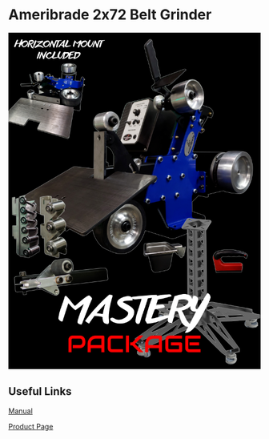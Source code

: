 # Ameribrade 2x72 Belt Grinder

![](../.gitbook/assets/image.png)



## Useful Links

[Manual](https://www.ameribrade.com/packages/mastery)

[Product Page](https://www.ameribrade.com/packages/mastery)

